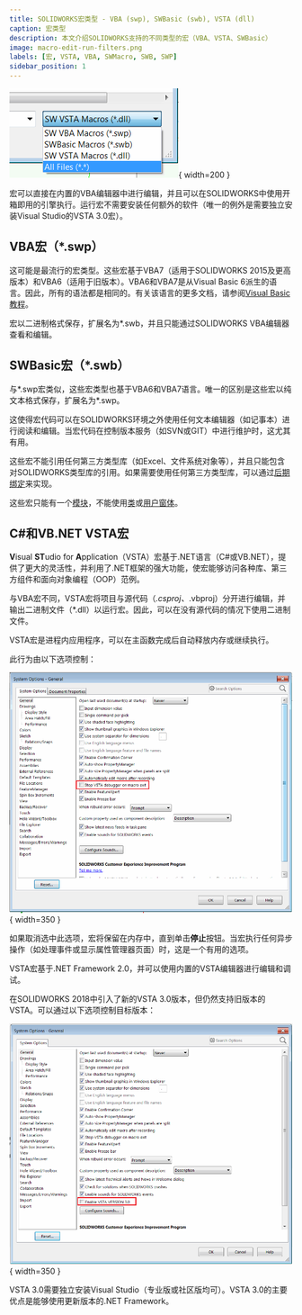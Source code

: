 ```yaml
---
title: SOLIDWORKS宏类型 - VBA (swp), SWBasic (swb), VSTA (dll)
caption: 宏类型
description: 本文介绍SOLIDWORKS支持的不同类型的宏（VBA、VSTA、SWBasic）
image: macro-edit-run-filters.png
labels: [宏, VSTA, VBA, SWMacro, SWB, SWP]
sidebar_position: 1
---
```

![运行宏时的宏筛选器](macro-edit-run-filters.png){ width=200 }

宏可以直接在内置的VBA编辑器中进行编辑，并且可以在SOLIDWORKS中使用开箱即用的引擎执行。运行宏不需要安装任何额外的软件（唯一的例外是需要独立安装Visual Studio的VSTA 3.0宏）。

## VBA宏（*.swp）

这可能是最流行的宏类型。这些宏基于VBA7（适用于SOLIDWORKS 2015及更高版本）和VBA6（适用于旧版本）。VBA6和VBA7是从Visual Basic 6派生的语言。因此，所有的语法都是相同的。有关该语言的更多文档，请参阅[Visual Basic教程](/docs/codestack/visual-basic)。

宏以二进制格式保存，扩展名为*.swb，并且只能通过SOLIDWORKS VBA编辑器查看和编辑。

## SWBasic宏（*.swb）

与*.swp宏类似，这些宏类型也基于VBA6和VBA7语言。唯一的区别是这些宏以纯文本格式保存，扩展名为*.swp。

这使得宏代码可以在SOLIDWORKS环境之外使用任何文本编辑器（如记事本）进行阅读和编辑。当宏代码在控制版本服务（如SVN或GIT）中进行维护时，这尤其有用。

这些宏不能引用任何第三方类型库（如Excel、文件系统对象等），并且只能包含对SOLIDWORKS类型库的引用。如果需要使用任何第三方类型库，可以通过[后期绑定](/docs/codestack/visual-basic/variables/declaration/#early-binding-and-late-binding)来实现。

这些宏只能有一个[模块](/docs/codestack/visual-basic/modules/)，不能使用[类](/docs/codestack/visual-basic/classes/)或[用户窗体](/docs/codestack/visual-basic/user-forms/)。

## C#和VB.NET VSTA宏

**V**isual **ST**udio for **A**pplication（VSTA）宏基于.NET语言（C#或VB.NET），提供了更大的灵活性，并利用了.NET框架的强大功能，使宏能够访问各种库、第三方组件和面向对象编程（OOP）范例。

与VBA宏不同，VSTA宏将项目与源代码（*.csproj、*.vbproj）分开进行编辑，并输出二进制文件（*.dll）以运行宏。因此，可以在没有源代码的情况下使用二进制文件。

VSTA宏是进程内应用程序，可以在主函数完成后自动释放内存或继续执行。

此行为由以下选项控制：

![停止VSTA调试器在宏退出时选项](option-stop-vsta-debugger-on-macro-exit.png){ width=350 }

如果取消选中此选项，宏将保留在内存中，直到单击**停止**按钮。当宏执行任何异步操作（如处理事件或显示属性管理器页面）时，这是一个有用的选项。

VSTA宏基于.NET Framework 2.0，并可以使用内置的VSTA编辑器进行编辑和调试。

在SOLIDWORKS 2018中引入了新的VSTA 3.0版本，但仍然支持旧版本的VSTA。可以通过以下选项控制目标版本：

![启用VSTA VERSION 3.0选项](option-enable-vsta-version-3.png){ width=350 }

VSTA 3.0需要独立安装Visual Studio（专业版或社区版均可）。VSTA 3.0的主要优点是能够使用更新版本的.NET Framework。